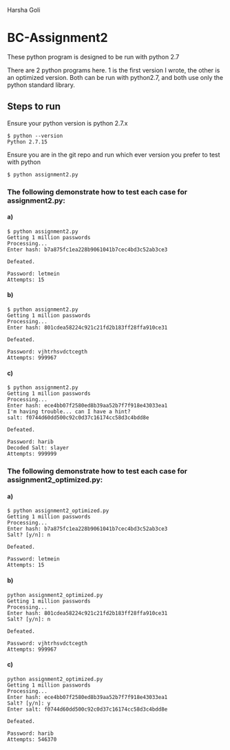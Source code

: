 Harsha Goli

# BC-Assignment2

These python program is designed to be run with python 2.7

There are 2 python programs here. 1 is the first version I wrote, the other is an optimized version. Both can be run with python2.7, and both use only the python standard library. 

## Steps to run

Ensure your python version is python 2.7.x

```
$ python --version
Python 2.7.15
```

Ensure you are in the git repo and run which ever version you prefer to test with python

```
$ python assignment2.py
```

### The following demonstrate how to test each case for assignment2.py:

#### a)

```
$ python assignment2.py
Getting 1 million passwords
Processing...
Enter hash: b7a875fc1ea228b9061041b7cec4bd3c52ab3ce3

Defeated.

Password: letmein
Attempts: 15
```

#### b) 

```
$ python assignment2.py
Getting 1 million passwords
Processing...
Enter hash: 801cdea58224c921c21fd2b183ff28ffa910ce31

Defeated.

Password: vjhtrhsvdctcegth
Attempts: 999967
```

#### c)

```
$ python assignment2.py
Getting 1 million passwords
Processing...
Enter hash: ece4bb07f2580ed8b39aa52b7f7f918e43033ea1
I'm having trouble... can I have a hint?
salt: f0744d60dd500c92c0d37c16174cc58d3c4bdd8e

Defeated.

Password: harib
Decoded Salt: slayer
Attempts: 999999
```

### The following demonstrate how to test each case for assignment2_optimized.py:

#### a)

```
$ python assignment2_optimized.py
Getting 1 million passwords
Processing...
Enter hash: b7a875fc1ea228b9061041b7cec4bd3c52ab3ce3
Salt? [y/n]: n

Defeated.

Password: letmein
Attempts: 15
```

#### b)

```
python assignment2_optimized.py
Getting 1 million passwords
Processing...
Enter hash: 801cdea58224c921c21fd2b183ff28ffa910ce31
Salt? [y/n]: n

Defeated.

Password: vjhtrhsvdctcegth
Attempts: 999967
```

#### c)

```
python assignment2_optimized.py
Getting 1 million passwords
Processing...
Enter hash: ece4bb07f2580ed8b39aa52b7f7f918e43033ea1
Salt? [y/n]: y
Enter salt: f0744d60dd500c92c0d37c16174cc58d3c4bdd8e

Defeated.

Password: harib
Attempts: 546370
```
